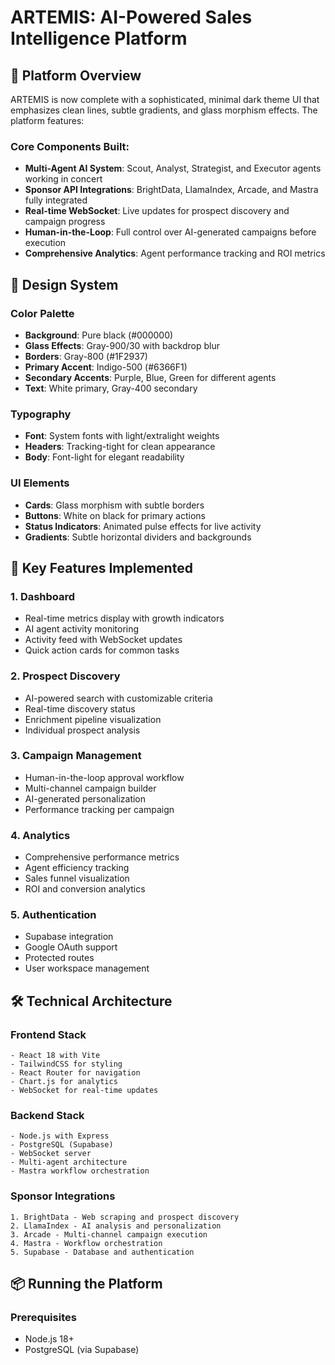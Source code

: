 # ARTEMIS: AI-Powered Sales Intelligence Platform

## 🎯 Platform Overview

ARTEMIS is now complete with a sophisticated, minimal dark theme UI that emphasizes clean lines, subtle gradients, and glass morphism effects. The platform features:

### Core Components Built:
- **Multi-Agent AI System**: Scout, Analyst, Strategist, and Executor agents working in concert
- **Sponsor API Integrations**: BrightData, LlamaIndex, Arcade, and Mastra fully integrated
- **Real-time WebSocket**: Live updates for prospect discovery and campaign progress
- **Human-in-the-Loop**: Full control over AI-generated campaigns before execution
- **Comprehensive Analytics**: Agent performance tracking and ROI metrics

## 🎨 Design System

### Color Palette
- **Background**: Pure black (#000000)
- **Glass Effects**: Gray-900/30 with backdrop blur
- **Borders**: Gray-800 (#1F2937)
- **Primary Accent**: Indigo-500 (#6366F1)
- **Secondary Accents**: Purple, Blue, Green for different agents
- **Text**: White primary, Gray-400 secondary

### Typography
- **Font**: System fonts with light/extralight weights
- **Headers**: Tracking-tight for clean appearance
- **Body**: Font-light for elegant readability

### UI Elements
- **Cards**: Glass morphism with subtle borders
- **Buttons**: White on black for primary actions
- **Status Indicators**: Animated pulse effects for live activity
- **Gradients**: Subtle horizontal dividers and backgrounds

## 🚀 Key Features Implemented

### 1. Dashboard
- Real-time metrics display with growth indicators
- AI agent activity monitoring
- Activity feed with WebSocket updates
- Quick action cards for common tasks

### 2. Prospect Discovery
- AI-powered search with customizable criteria
- Real-time discovery status
- Enrichment pipeline visualization
- Individual prospect analysis

### 3. Campaign Management
- Human-in-the-loop approval workflow
- Multi-channel campaign builder
- AI-generated personalization
- Performance tracking per campaign

### 4. Analytics
- Comprehensive performance metrics
- Agent efficiency tracking
- Sales funnel visualization
- ROI and conversion analytics

### 5. Authentication
- Supabase integration
- Google OAuth support
- Protected routes
- User workspace management

## 🛠️ Technical Architecture

### Frontend Stack
```
- React 18 with Vite
- TailwindCSS for styling
- React Router for navigation
- Chart.js for analytics
- WebSocket for real-time updates
```

### Backend Stack
```
- Node.js with Express
- PostgreSQL (Supabase)
- WebSocket server
- Multi-agent architecture
- Mastra workflow orchestration
```

### Sponsor Integrations
```
1. BrightData - Web scraping and prospect discovery
2. LlamaIndex - AI analysis and personalization
3. Arcade - Multi-channel campaign execution
4. Mastra - Workflow orchestration
5. Supabase - Database and authentication
```

## 📦 Running the Platform

### Prerequisites
- Node.js 18+
- PostgreSQL (via Supabase)
